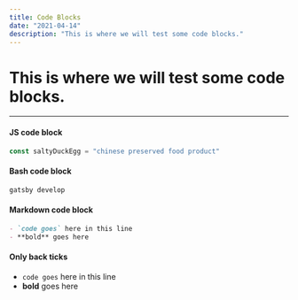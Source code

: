 ```yaml
---
title: Code Blocks
date: "2021-04-14"
description: "This is where we will test some code blocks."
---
```


# This is where we will test some code blocks.
<hr>

#### JS code block
```js
const saltyDuckEgg = "chinese preserved food product"
```

#### Bash code block
```bash
gatsby develop
```

#### Markdown code block
```markdown
- `code goes` here in this line
- **bold** goes here
```

#### Only back ticks
- `code goes` here in this line
- **bold** goes here


